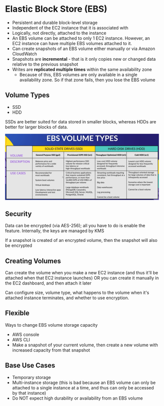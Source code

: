 # Elastic Block Store (EBS)
* Persistent and durable block-level storage
* Independent of the EC2 instance that it is associated with
* Logically, not directly, attached to the instance
* An EBS volume can be attached to only 1 EC2 instance. However, an EC2 instance can have multiple EBS volumes attached to it.
* Can create snapshots of an EBS volume either manually or via Amazon CloudWatch
* Snapshots are **incremental** - that is it only copies new or changed data relative to the previous snapshot
* Writes are **replicated multiple times** within the same availability zone
  * Because of this, EBS volumes are only available in a single availability zone. So if that zone fails, then you lose the EBS volume

## Volume Types
* SSD
* HDD

SSDs are better suited for data stored in smaller blocks, whereas HDDs are better for larger blocks of data.

![Comparison of volume types](./assets/ebs-volume-types.png)

## Security

Data can be encrypted (via AES-256); all you have to do is enable the feature. Internally, the keys are managed by KMS

If a snapshot is created of an encrypted volume, then the snapshot will also be encrypted

## Creating Volumes
Can create the volume when you make a new EC2 instance (and thus it'll be attached when that EC2 instance launches) OR you can create it manually in the EC2 dashboard, and then attach it later

Can configure size, volume type, what happens to the volume when it's attached instance terminates, and whether to use encryption.

## Flexible
Ways to change EBS volume storage capacity
* AWS console
* AWS CLI
* Make a snapshot of your current volume, then create a new volume with increased capacity from that snapshot

## Base Use Cases
* Temporary storage
* Multi-instance storage (this is bad because an EBS volume can only be attached to a single instance at a time, and thus can only be accessed by that instance)
* Do NOT expect high durability or availability from an EBS volume
